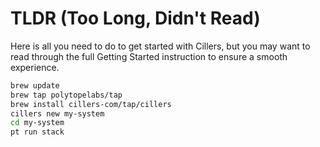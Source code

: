 # TLDR (Too Long, Didn't Read)

Here is all you need to do to get started with Cillers, but you may want to read through the full Getting Started instruction to ensure a smooth experience.&#x20;

```bash
brew update
brew tap polytopelabs/tap
brew install cillers-com/tap/cillers
cillers new my-system
cd my-system
pt run stack
```
